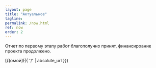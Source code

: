 ```yaml
---
layout: page
title: "Актуальное"
tagline:  
permalink: /now.html
ref: now
order: 2
---
```


Отчет по первому этапу работ благополучно принят, финансироание проекта продолжено.

[Домой]({{ '/' | absolute_url }})
